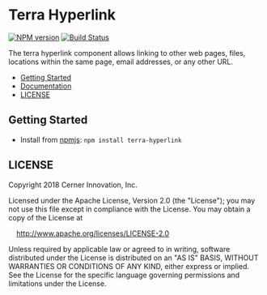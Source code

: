 # Terra Hyperlink


[![NPM version](http://img.shields.io/npm/v/terra-hyperlink.svg)](https://www.npmjs.org/package/terra-hyperlink)
[![Build Status](https://travis-ci.org/cerner/terra-core.svg?branch=master)](https://travis-ci.org/cerner/terra-core)

The terra hyperlink component allows linking to other web pages, files, locations within the same page, email addresses, or any other URL.

- [Getting Started](#getting-started)
- [Documentation](https://github.com/cerner/terra-core/tree/master/packages/terra-hyperlink/docs)
- [LICENSE](#license)

## Getting Started

- Install from [npmjs](https://www.npmjs.com): `npm install terra-hyperlink`

## LICENSE

Copyright 2018 Cerner Innovation, Inc.

Licensed under the Apache License, Version 2.0 (the "License"); you may not use this file except in compliance with the License. You may obtain a copy of the License at

&nbsp;&nbsp;&nbsp;&nbsp;http://www.apache.org/licenses/LICENSE-2.0

Unless required by applicable law or agreed to in writing, software distributed under the License is distributed on an "AS IS" BASIS, WITHOUT WARRANTIES OR CONDITIONS OF ANY KIND, either express or implied. See the License for the specific language governing permissions and limitations under the License.
